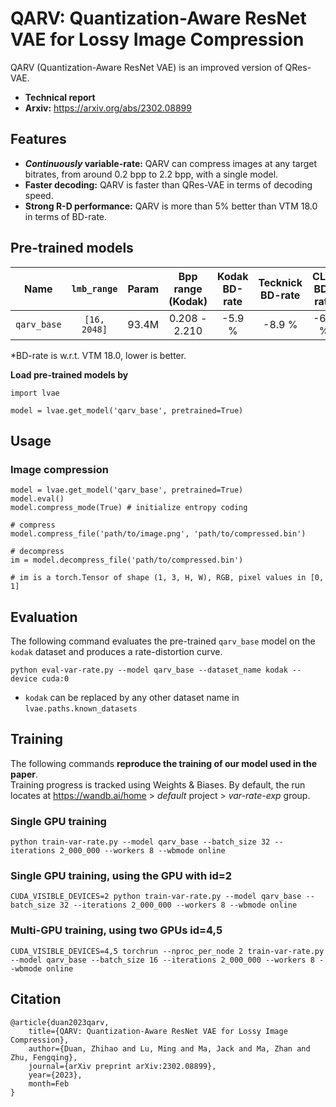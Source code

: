 # QARV: Quantization-Aware ResNet VAE for Lossy Image Compression

QARV (Quantization-Aware ResNet VAE) is an improved version of QRes-VAE.
- **Technical report**
- **Arxiv:** https://arxiv.org/abs/2302.08899


## Features
- ***Continuously* variable-rate:** QARV can compress images at any target bitrates, from around 0.2 bpp to 2.2 bpp, with a single model.
- **Faster decoding:** QARV is faster than QRes-VAE in terms of decoding speed.
- **Strong R-D performance:** QARV is more than 5% better than VTM 18.0 in terms of BD-rate.


## Pre-trained models

|     Name    |  `lmb_range` | Param | Bpp range (Kodak) | Kodak BD-rate | Tecknick BD-rate | CLIC BD-rate |
|:-----------:|:------------:|:-----:|:-----------------:|:-------------:|:----------------:|:------------:|
| `qarv_base` | `[16, 2048]` | 93.4M |   0.208 - 2.210   |     -5.9 %    |      -8.9 %      |    -6.9 %    |

*BD-rate is w.r.t. VTM 18.0, lower is better.

**Load pre-trained models by**
```
import lvae

model = lvae.get_model('qarv_base', pretrained=True)
```

## Usage
### Image compression
```
model = lvae.get_model('qarv_base', pretrained=True)
model.eval()
model.compress_mode(True) # initialize entropy coding

# compress
model.compress_file('path/to/image.png', 'path/to/compressed.bin')

# decompress
im = model.decompress_file('path/to/compressed.bin')

# im is a torch.Tensor of shape (1, 3, H, W), RGB, pixel values in [0, 1]
```


## Evaluation
The following command evaluates the pre-trained `qarv_base` model on the `kodak` dataset and produces a rate-distortion curve.
```
python eval-var-rate.py --model qarv_base --dataset_name kodak --device cuda:0
```
- `kodak` can be replaced by any other dataset name in `lvae.paths.known_datasets`


## Training
The following commands **reproduce the training of our model used in the paper**. \
Training progress is tracked using Weights & Biases.
By default, the run locates at https://wandb.ai/home > *default* project > *var-rate-exp* group.

### Single GPU training
```
python train-var-rate.py --model qarv_base --batch_size 32 --iterations 2_000_000 --workers 8 --wbmode online
```

### Single GPU training, using the GPU with id=2
```
CUDA_VISIBLE_DEVICES=2 python train-var-rate.py --model qarv_base --batch_size 32 --iterations 2_000_000 --workers 8 --wbmode online
```

### Multi-GPU training, using two GPUs id=4,5
```
CUDA_VISIBLE_DEVICES=4,5 torchrun --nproc_per_node 2 train-var-rate.py --model qarv_base --batch_size 16 --iterations 2_000_000 --workers 8 --wbmode online
```


## Citation
```
@article{duan2023qarv,
    title={QARV: Quantization-Aware ResNet VAE for Lossy Image Compression},
    author={Duan, Zhihao and Lu, Ming and Ma, Jack and Ma, Zhan and Zhu, Fengqing},
    journal={arXiv preprint arXiv:2302.08899},
    year={2023},
    month=Feb
}
```
